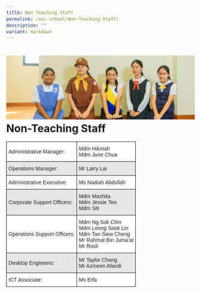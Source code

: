 ```yaml
---
title: Non Teaching Staff
permalink: /our-school/Non-Teaching-Staff/
description: ""
variant: markdown
---
```

![](/images/Banners/banner_ourschool__11_.jpg)
Non-Teaching Staff
==================

<style type="text/css">
.tg  {border-collapse:collapse;border-spacing:0;}
.tg td{border-color:black;border-style:solid;border-width:1px;font-family:Arial, sans-serif;font-size:14px;
  overflow:hidden;padding:10px 5px;word-break:normal;}
.tg th{border-color:black;border-style:solid;border-width:1px;font-family:Arial, sans-serif;font-size:14px;
  font-weight:normal;overflow:hidden;padding:10px 5px;word-break:normal;}
.tg .tg-h5mn{background-color:#E6E6E6;color:#222;text-align:left;vertical-align:middle}
.tg .tg-1ppo{background-color:#FFF;color:#222;text-align:left;vertical-align:middle}
</style>
<table class="tg">
<thead>
  <tr>
    <th class="tg-1ppo">Administrative Manager:</th>
    <th class="tg-1ppo">Mdm Hikmah<br>Mdm June Chua</th>
  </tr>
</thead>
<tbody>
  <tr>
    <td class="tg-h5mn">Operations Manager:</td>
    <td class="tg-h5mn">Mr Larry Lai</td>
  </tr>
  <tr>
    <td class="tg-1ppo">Administrative Executive:</td>
    <td class="tg-1ppo">Ms Nadiah Abdullah</td>
  </tr>
  <tr>
    <td class="tg-h5mn">Corporate Support Officers:</td>
    <td class="tg-h5mn">Mdm Mashita<br>Mdm Jessie Teo<br>Mdm Siti</td>
  </tr>
  <tr>
    <td class="tg-1ppo">Operations Support Officers:</td>
    <td class="tg-1ppo">Mdm Ng Sok Chin<br>Mdm Leong Sook Lin<br>Mdm Tan Siew Cheng<br>Mr Rahmat Bin Juma’at<br>Mr Rosli</td>
  </tr>
  <tr>
    <td class="tg-h5mn">Desktop Engineers:</td>
    <td class="tg-h5mn">Mr Taylor Chong<br>Mr Azmeen Afandi</td>
  </tr>
  <tr>
    <td class="tg-1ppo">ICT Associate:</td>
    <td class="tg-1ppo">Ms Erfa</td>
  </tr>
</tbody>
</table>
